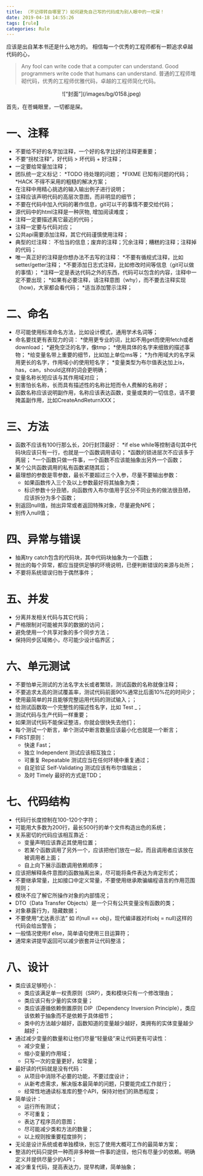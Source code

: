 ```yaml
---
title: （不记得转自哪里了）如何避免自己写的代码成为别人眼中的一坨屎！
date: 2019-04-18 14:55:26
tags: [rule]
categories: Rule
---
```


应该是出自某本书还是什么地方的。
相信每一个优秀的工程师都有一颗追求卓越代码的心，

>Any fool can write code that a computer can understand. Good programmers write code that humans can understand. 普通的工程师堆砌代码，优秀的工程师优雅代码，卓越的工程师简化代码。

<div align=center>
![“封面”](/images/bg/0158.jpeg)
</div>

<!--more-->

首先，在苍蝇眼里，一切都是屎。

# 一、注释

* 不要给不好的名字加注释，一个好的名字比好的注释更重要；
* 不要“拐杖注释”，好代码 > 坏代码 + 好注释；
* 一定要给常量加注释；
* 团队统一定义标记：
    *TODO  待处理的问题；
    *FIXME  已知有问题的代码；
    *HACK 不得不采用的粗糙的解决方案；
* 在注释中用精心挑选的输入输出例子进行说明；
* 注释应该声明代码的高层次意图，而非明显的细节；
* 不要在代码中加入代码的著作信息，git可以干的事情不要交给代码；
* 源代码中的html注释是一种厌物, 增加阅读难度；
* 注释一定要描述离它最近的代码；
* 注释一定要与代码对应；
* 公共api需要添加注释，其它代码谨慎使用注释；
* 典型的烂注释：
    不恰当的信息；废弃的注释；冗余注释；糟糕的注释；注释掉的代码；
* 唯一真正好的注释是你想办法不去写的注释：
    *不要有循规式注释，比如setter/getter注释；
    *不要添加日志式注释，比如修改时间等信息（git可以做的事情）；
    *注释一定是表达代码之外的东西，代码可以包含的内容，注释中一定不要出现；
    *如果有必要注释，请注释意图（why），而不要去注释实现（how)，大家都会看代码；
    *适当添加警示注释；

# 二、命名

* 尽可能使用标准命名方法，比如设计模式，通用学术名词等；
* 命名要找更有表现力的词：
    *使用更专业的词，比如不用get而使用fetch或者download；
    *避免空泛的名字，像tmp；
    *使用具体的名字来细致的描述事物；
    *给变量名带上重要的细节，比如加上单位ms等；
    *为作用域大的名字采用更长的名字，作用域小的使用短名字；
    *变量类型为布尔值表达加上is，has，can，should这样的词会更明确；
* 变量名称长短应该与其作用域对应；
* 别害怕长名称，长而具有描述性的名称比短而令人费解的名称好；
* 函数名称应该说明副作用，名称应该表达函数，变量或类的一切信息，请不要掩盖副作用，比如CreateAndReturnXXX；

# 三、方法

* 函数不应该有100行那么长，20行封顶最好：
    *if else while等控制语句其中代码块应该只有一行，也就是一个函数调用语句；
    *函数的锁进层次不应该多于两层；
    *一个函数只做一件事，一个函数不应该能抽象出另外一个函数；
* 某个公共函数调用的私有函数紧随其后；
* 最理想的参数是零参数，最长不要超过三个入参，尽量不要输出参数：
    * 如果函数传入三个及以上参数最好将其抽象为类；
    * 标识参数十分丑陋，向函数传入布尔值用于区分不同业务的做法很丑陋，应该拆分为多个函数；
* 别返回null值，抛出异常或者返回特殊对象，尽量避免NPE；
* 别传入null值；

# 四、异常与错误

* 抽离try catch包含的代码块，其中代码块抽象为一个函数；
* 抛出的每个异常，都应当提供足够的环境说明，已便判断错误的来源与处所；
* 不要将系统错误归咎于偶然事件；

# 五、并发

* 分离并发相关代码与其它代码；
* 严格限制对可能被共享的数据的访问；
* 避免使用一个共享对象的多个同步方法；
* 保持同步区域微小，尽可能少设计临界区；

# 六、单元测试

* 不要怕单元测试的方法名字太长或者繁琐，测试函数的名称就像注释；
* 不要追求太高的测试覆盖率，测试代码前面90%通常比后面10%花的时间少；
* 使用最简单的并且能够完整运用代码的测试输入；；
* 给测试函数取一个完整性的描述性名字，比如  Test _；
* 测试代码与生产代码一样重要；
* 如果测试代码不能保证整洁，你就会很快失去他们；
* 每个测试一个断言，单个测试中断言数量应该最小化也就是一个断言；
* FIRST原则：
    * 快速 Fast；
    * 独立 Independent  测试应该相互独立；
    * 可重复 Repeatable  测试应当在任何环境中重复通过；
    * 自足验证 Self-Validating   测试应该有布尔值输出；
    * 及时  Timely   最好的方式是TDD；

# 七、代码结构

* 代码行长度控制在100-120个字符；
* 可能用大多数为200行，最长500行的单个文件构造出色的系统；
* 关系密切的代码应该相互靠近：
    * 变量声明应该靠近其使用位置；
    * 若某个函数调用了另外一个，应该把他们放在一起，而且调用者应该放在被调用者上面；
    * 自上向下展示函数调用依赖顺序；
* 应该把解释条件意图的函数抽离出来，尽可能将条件表达为肯定形式；
* 不要继承常量，比如接口中定义常量，不要使用继承欺骗编程语言的作用范围规则；
* 模块不应了解它所操作对象的内部情况；
* DTO（Data Transfer Objects）是一个只有公共变量没有函数的类；
* 对象暴露行为，隐藏数据；
* 不要使用“尤达表示法” 如 if(null == obj)，现代编译器对if(obj = null)这样的代码会给出警告；
* 一般情况使用if else，简单语句使用三目运算符；
* 通常来讲提早返回可以减少嵌套并让代码整洁；

# 八、设计

* 类应该足够短小：
    * 类应该满足单一权责原则（SRP），类和模块只有一个修改理由；
    * 类应该只有少量的实体变量；
    * 类应该遵循依赖倒置原则 DIP（Dependency Inversion Principle），类应该依赖于抽象而不是依赖于具体细节；
    * 类中的方法越少越好，函数知道的变量越少越好，类拥有的实体变量越少越好；
* 通过减少变量的数量和让他们尽量“轻量级”来让代码更有可读性：
    * 减少变量；
    * 缩小变量的作用域；
    * 只写一次的变量更好，如常量；
* 最好读的代码就是没有代码：
    * 从项目中消除不必要的功能，不要过度设计；
    * 从新考虑需求，解决版本最简单的问题，只要能完成工作就行；
    * 经常性地通读标准库的整个API，保持对他们的熟悉程度；
* 简单设计：
    * 运行所有测试；
    * 不可重复；
    * 表达了程序员的意图；
    * 尽可能减少类和方法的数量；
    * 以上规则按重要程度排列；
* 无论是设计系统或者单独模块，别忘了使用大概可工作的最简单方案；
* 整洁的代码只提供一种而非多种做一件事的途径，他只有尽量少的依赖。明确定义并提供尽量少的API；
* 减少重复代码，提高表达力，提早构建，简单抽象；
